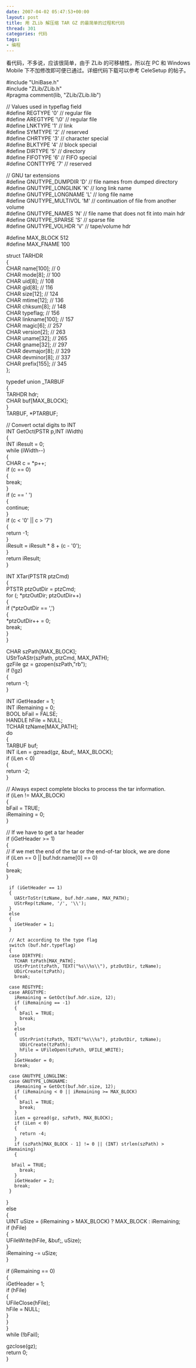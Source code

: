 ```yaml
---
date: 2007-04-02 05:47:53+00:00
layout: post
title: 用 ZLib 解压缩 TAR GZ 的最简单的过程和代码
thread: 301
categories: 代码
tags:
- 编程
---
```


看代码，不多说，应该很简单，由于 ZLib 的可移植性，所以在 PC 和 Windows Mobile 下不加修改即可便已通过。<!-- more -->详细代码下载可以参考 CeleSetup 的帖子。  
  
  


  
#include "UniBase.h"  
#include "ZLib/ZLib.h"  
#pragma comment(lib, "ZLib/ZLib.lib")  
  
// Values used in typeflag field  
#define REGTYPE       '0'       // regular file  
#define AREGTYPE      '\0'      // regular file  
#define LNKTYPE       '1'       // link  
#define SYMTYPE       '2'       // reserved  
#define CHRTYPE       '3'       // character special  
#define BLKTYPE       '4'       // block special  
#define DIRTYPE       '5'       // directory  
#define FIFOTYPE      '6'       // FIFO special  
#define CONTTYPE      '7'       // reserved  
  
//  GNU tar extensions  
#define GNUTYPE_DUMPDIR   'D'       // file names from dumped directory  
#define GNUTYPE_LONGLINK  'K'       // long link name  
#define GNUTYPE_LONGNAME  'L'       // long file name  
#define GNUTYPE_MULTIVOL  'M'       // continuation of file from another volume  
#define GNUTYPE_NAMES   'N'       // file name that does not fit into main hdr  
#define GNUTYPE_SPARSE    'S'       // sparse file  
#define GNUTYPE_VOLHDR    'V'       // tape/volume hdr  
  
  
#define MAX_BLOCK 512  
#define MAX_FNAME 100  
  
struct TARHDR  
{  
 CHAR name[100];               //   0  
 CHAR mode[8];                 // 100  
 CHAR uid[8];                  // 108  
 CHAR gid[8];                  // 116  
 CHAR size[12];                // 124  
 CHAR mtime[12];               // 136  
 CHAR chksum[8];               // 148  
 CHAR typeflag;                // 156  
 CHAR linkname[100];           // 157  
 CHAR magic[6];                // 257  
 CHAR version[2];              // 263  
 CHAR uname[32];               // 265  
 CHAR gname[32];               // 297  
 CHAR devmajor[8];             // 329  
 CHAR devminor[8];             // 337  
 CHAR prefix[155];             // 345  
};  
  
typedef union _TARBUF  
{  
 TARHDR hdr;  
 CHAR buf[MAX_BLOCK];  
}  
TARBUF, *PTARBUF;  
  
  
// Convert octal digits to INT  
INT GetOct(PSTR p,INT iWidth)  
{  
 INT iResult = 0;  
 while (iWidth--)  
 {  
   CHAR c = *p++;  
   if (c == 0)  
   {  
     break;  
   }  
   if (c == ' ')  
   {  
     continue;  
   }  
   if (c < '0' || c > '7')  
   {  
     return -1;  
   }  
   iResult = iResult * 8 + (c - '0');  
 }  
 return iResult;  
}  
  
INT XTar(PTSTR ptzCmd)  
{  
 PTSTR ptzOutDir = ptzCmd;  
 for (; *ptzOutDir; ptzOutDir++)  
 {  
   if (*ptzOutDir == ',')  
   {  
     *ptzOutDir++ = 0;  
     break;  
   }  
 }  
  
 CHAR szPath[MAX_BLOCK];  
 UStrToAStr(szPath, ptzCmd, MAX_PATH);  
 gzFile gz = gzopen(szPath,"rb");  
 if (!gz)  
 {  
   return -1;  
 }  
  
 INT iGetHeader = 1;  
 INT iRemaining = 0;  
 BOOL bFail = FALSE;  
 HANDLE hFile = NULL;  
 TCHAR tzName[MAX_PATH];  
 do  
 {  
   TARBUF buf;  
   INT iLen = gzread(gz, &buf;, MAX_BLOCK);  
   if (iLen < 0)  
   {  
     return -2;  
   }  
  
   // Always expect complete blocks to process the tar information.  
   if (iLen != MAX_BLOCK)  
   {  
     bFail = TRUE;  
     iRemaining = 0;  
   }  
  
   // If we have to get a tar header  
   if (iGetHeader >= 1)  
   {  
     // if we met the end of the tar or the end-of-tar block, we are done  
     if (iLen == 0 || buf.hdr.name[0] == 0)  
     {  
       break;  
     }  
  
     if (iGetHeader == 1)  
     {  
       UAStrToStr(tzName, buf.hdr.name, MAX_PATH);  
       UStrRep(tzName, '/', '\\');  
     }  
     else  
     {  
       iGetHeader = 1;  
     }  
  
     // Act according to the type flag  
     switch (buf.hdr.typeflag)  
     {  
     case DIRTYPE:  
       TCHAR tzPath[MAX_PATH];  
       UStrPrint(tzPath, TEXT("%s\\%s\\"), ptzOutDir, tzName);  
       UDirCreate(tzPath);  
       break;  
  
     case REGTYPE:  
     case AREGTYPE:  
       iRemaining = GetOct(buf.hdr.size, 12);  
       if (iRemaining == -1)  
       {  
         bFail = TRUE;  
         break;  
       }  
       else  
       {  
         UStrPrint(tzPath, TEXT("%s\\%s"), ptzOutDir, tzName);  
         UDirCreate(tzPath);  
         hFile = UFileOpen(tzPath, UFILE_WRITE);  
       }  
       iGetHeader = 0;  
       break;  
  
     case GNUTYPE_LONGLINK:  
     case GNUTYPE_LONGNAME:  
       iRemaining = GetOct(buf.hdr.size, 12);  
       if (iRemaining < 0 || iRemaining >= MAX_BLOCK)  
       {  
         bFail = TRUE;  
         break;  
       }  
       iLen = gzread(gz, szPath, MAX_BLOCK);  
       if (iLen < 0)  
       {  
         return -4;  
       }  
       if (szPath[MAX_BLOCK - 1] != 0 || (INT) strlen(szPath) > iRemaining)  
       {  
   
      bFail = TRUE;  
         break;  
       }  
       iGetHeader = 2;  
       break;  
     }  
   }  
   else  
   {  
     UINT uSize = (iRemaining > MAX_BLOCK) ? MAX_BLOCK : iRemaining;  
     if (hFile)  
     {  
       UFileWrite(hFile, &buf;, uSize);  
     }  
     iRemaining -= uSize;  
   }  
  
   if (iRemaining == 0)  
   {  
     iGetHeader = 1;  
     if (hFile)  
     {  
       UFileClose(hFile);  
       hFile = NULL;  
     }  
   }  
 }  
 while (!bFail);  
  
 gzclose(gz);  
 return 0;  
}
